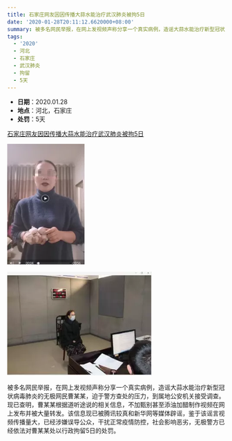 ```yaml
---
title: 石家庄网友因因传播大蒜水能治疗武汉肺炎被拘5日
date: '2020-01-28T20:11:12.6620000+08:00'
summary: 被多名网民举报，在网上发视频声称分享一个真实病例，造谣大蒜水能治疗新型冠状病毒肺炎的无极网民曹某某，被无极警方处以行政拘留5日的处罚。
tags:
  - '2020'
  - 河北
  - 石家庄
  - 武汉肺炎
  - 拘留
  - 5天
---
```

* **日期**：2020.01.28
* **地点**：河北，石家庄
* **处罚**：5天

[石家庄网友因因传播大蒜水能治疗武汉肺炎被拘5日](https://mp.weixin.qq.com/s/A04Q9J8utxqI7luN2X9N7Q)

![石家庄网友因因传播大蒜水能治疗武汉肺炎被拘5日](/images/uploads/2020-01-28-曹某1.webp)

![石家庄网友因因传播大蒜水能治疗武汉肺炎被拘5日](/images/uploads/2020-01-28-曹某2.webp)

被多名网民举报，在网上发视频声称分享一个真实病例，造谣大蒜水能治疗新型冠状病毒肺炎的无极网民曹某某，迫于警方查处的压力，到属地公安机关接受调查。现已查明，曹某某根据道听途说的相关信息，不加甄别甚至添油加醋制作视频在网上发布并被大量转发。该信息现已被腾讯较真和新华网等媒体辟谣，鉴于该谣言视频传播量大，已经涉嫌误导公众，干扰正常疫情防控，社会影响恶劣，无极警方已经依法对曹某某处以行政拘留5日的处罚。